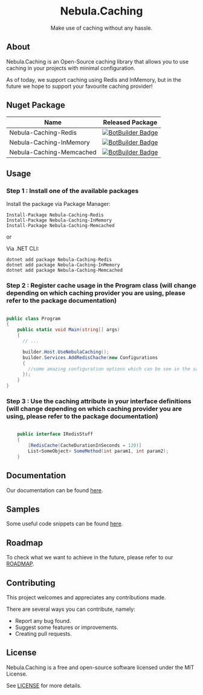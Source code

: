 <h1 align="center">
  Nebula.Caching
</h1>
<p align="center">
  Make use of caching without any hassle.
</p>

## About

Nebula.Caching is an Open-Source caching library that allows you to use caching in your projects with minimal configuration.

As of today, we support caching using Redis and InMemory, but in the future we hope to support your favourite caching provider!

## Nuget Package

| Name                     | Released Package                                                                                                                                                          |
| ------------------------ | ------------------------------------------------------------------------------------------------------------------------------------------------------------------------- |
| Nebula-Caching-Redis     | [![BotBuilder Badge](https://buildstats.info/nuget/Nebula-Caching-Redis?includePreReleases=true&dWidth=70)](https://www.nuget.org/packages/Nebula-Caching-Redis/)         |
| Nebula-Caching-InMemory  | [![BotBuilder Badge](https://buildstats.info/nuget/Nebula-Caching-InMemory?includePreReleases=true&dWidth=70)](https://www.nuget.org/packages/Nebula-Caching-InMemory/)   |
| Nebula-Caching-Memcached | [![BotBuilder Badge](https://buildstats.info/nuget/Nebula-Caching-Memcached?includePreReleases=true&dWidth=70)](https://www.nuget.org/packages/Nebula-Caching-Memcached/) |

## Usage

### Step 1 : Install one of the available packages

Install the package via Package Manager:

```
Install-Package Nebula-Caching-Redis
Install-Package Nebula-Caching-InMemory
Install-Package Nebula-Caching-Memcached
```

or

Via .NET CLI:

```
dotnet add package Nebula-Caching-Redis
dotnet add package Nebula-Caching-InMemory
dotnet add package Nebula-Caching-Memcached
```

### Step 2 : Register cache usage in the Program class (will change depending on which caching provider you are using, please refer to the package documentation)

```csharp

public class Program
{
    public static void Main(string[] args)
    {
      // ...

      builder.Host.UseNebulaCaching();
      builder.Services.AddRedisChache(new Configurations
      {
        //some amazing configuration options which can be see in the samples or documentation section
      });
    }
}

```

### Step 3 : Use the caching attribute in your interface definitions (will change depending on which caching provider you are using, please refer to the package documentation)

```csharp

    public interface IRedisStuff
    {
        [RedisCache(CacheDurationInSeconds = 120)]
        List<SomeObject> SomeMethod(int param1, int param2);
    }

```

## Documentation

Our documentation can be found [here](docs/documentation/).

## Samples

Some useful code snippets can be found [here](docs/samples/).

## Roadmap

To check what we want to achieve in the future, please refer to our [ROADMAP](docs/roadmap/Roadmap.md).

## Contributing

This project welcomes and appreciates any contributions made.

There are several ways you can contribute, namely:

- Report any bug found.
- Suggest some features or improvements.
- Creating pull requests.

## License

Nebula.Caching is a free and open-source software licensed under the MIT License.

See [LICENSE](LICENSE) for more details.
